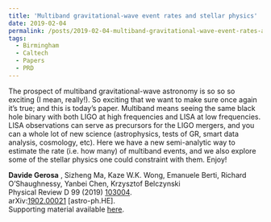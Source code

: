 ```yaml
---
title: 'Multiband gravitational-wave event rates and stellar physics'
date: 2019-02-04
permalink: /posts/2019-02-04-multiband-gravitational-wave-event-rates-and-stellar-physics
tags:
  - Birmingham
  - Caltech
  - Papers
  - PRD
---
```


The prospect of multiband gravitational-wave astronomy is so so so exciting (I mean, really!). So exciting that we want to make sure once again it’s true; and this is today’s paper. Multiband means seeing the same black hole binary with both LIGO at high frequencies and LISA at low frequencies. LISA observations can serve as precursors for the LIGO mergers, and you can a whole lot of new science (astrophysics, tests of GR, smart data analysis, cosmology, etc). Here we have a new semi-analytic way to estimate the rate (i.e. how many) of multiband events, and we also explore some of the stellar physics one could constraint with them. Enjoy!

**Davide Gerosa** , Sizheng Ma, Kaze W.K. Wong, Emanuele Berti, Richard O’Shaughnessy, Yanbei Chen, Krzysztof Belczynski  
Physical Review D 99 (2019) [103004](<https://journals.aps.org/prd/abstract/10.1103/PhysRevD.99.103004>).  
arXiv:[1902.00021](<http://arxiv.org/abs/arXiv:1902.00021>) [astro-ph.HE].   
Supporting material available [here](<../../../../../index.html?p=1866>).

